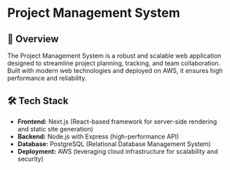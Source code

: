 # Project Management System

## 🚀 Overview

The Project Management System is a robust and scalable web application designed to streamline project planning, tracking, and team collaboration. Built with modern web technologies and deployed on AWS, it ensures high performance and reliability.

## 🛠 Tech Stack

- **Frontend:** Next.js (React-based framework for server-side rendering and static site generation)
- **Backend:** Node.js with Express (high-performance API)
- **Database:** PostgreSQL (Relational Database Management System)
- **Deployment:** AWS (leveraging cloud infrastructure for scalability and security)



